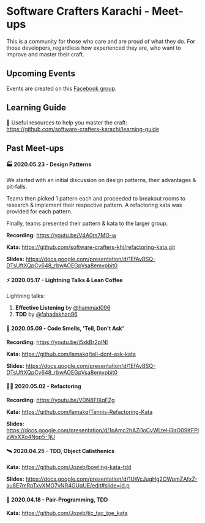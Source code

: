 # Software Crafters Karachi - Meet-ups

This is a community for those who care and are proud of what they do. For those developers, regardless how experienced they are, who want to improve and master their craft.

## Upcoming Events

Events are created on this [Facebook group](https://www.facebook.com/groups/570463523588860).

## Learning Guide

:book: Useful resources to help you master the craft: https://github.com/software-crafters-karachi/learning-guide

## Past Meet-ups

#### :factory: 2020.05.23 - Design Patterns

We started with an initial discussion on design patterns, their advantages & pit-falls.

Teams then picked 1 pattern each and proceeded to breakout rooms to research & implement their respective pattern. A refactoring kata was provided for each pattern.

Finally, teams presented their pattern & kata to the larger group.

**Recording:** https://youtu.be/V4A0rs7MO-w

**Kata:** https://github.com/software-crafters-khi/refactoring-kata.git

**Slides:** https://docs.google.com/presentation/d/1EfAvBSQ-DTsUftXQpCv648_rbwAOEGpVsa8emvpbit0

#### :zap: 2020.05.17 - Lightning Talks & Lean Coffee

Lightning talks:
1. **Effective Listening** by [@hammad096](https://github.com/hammad096)
2. **TDD** by [@fahadakhan96](https://github.com/fahadakhan96)

#### :space_invader: 2020.05.09 - Code Smells, 'Tell, Don't Ask'

**Recording:** https://youtu.be/j5xkBr2plNI

**Kata:** https://github.com/lamakq/tell-dont-ask-kata

**Slides:** https://docs.google.com/presentation/d/1EfAvBSQ-DTsUftXQpCv648_rbwAOEGpVsa8emvpbit0

#### :woman_astronaut: 2020.05.02 - Refactoring

**Recording:** https://youtu.be/VDN8FIXqFZg

**Kata:** https://github.com/lamakq/Tennis-Refactoring-Kata

**Slides:** https://docs.google.com/presentation/d/1pAmc2hAZi1oCvWLteH3irO09KFPlzWxXXo4Nqp5-1jU

#### :artificial_satellite: 2020.04.25 - TDD, Object Calisthenics

**Kata:** https://github.com/Jozeb/bowling-kata-tdd

**Slides:** https://docs.google.com/presentation/d/1UWcJugHg2OWpmZAfxZ-au8E7mRpTxvXMO7vNR4GUqUE/edit#slide=id.p

#### :rocket: 2020.04.18 - Pair-Programming, TDD

**Kata:** https://github.com/Jozeb/tic_tac_toe_kata